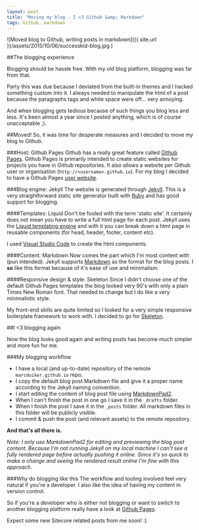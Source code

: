 ```yaml
---
layout: post
title: "Moving my blog - I <3 Github &amp; Markdown"
tags: Github, markdown
---
```


![Moved blog to Github, writing posts in markdown]({{ site.url }}/assets/2015/10/06/successkid-blog.jpg
)

##The blogging experience

Blogging should be hassle free. With my old blog platform, blogging was far from that. 

Party this was due because I deviated from the built-in themes and I hacked something custom into it. I always needed to manipulate the html of a post because the paragraphs tags and white space were off... very annoying. 

And when blogging gets tedious because of such things you blog less and less. It's been almost a year since I posted anything, which is of course unacceptable ;).

##Moved!
So, it was time for desperate measures and I decided to move my blog to Github.

###Host: Github Pages
Github has a really great feature called [Github Pages](https://pages.github.com/). Github Pages is primarily intended to create static websites for projects you have in Github repositories. It also allows a website per Github user or organisation (`http://<username>.github.io`). For my blog I decided to have a Github Pages [user website](http://marcduiker.github.io).

###Blog engine: Jekyll
The website is generated through [Jekyll](http://jekyllrb.com/). This is a very straightforward static site generator built with [Ruby](https://www.ruby-lang.org/) and has good support for blogging.

####Templates: Liquid
Don't be fooled with the term 'static site'. It certainly does not mean you have to write a full html page for each post. Jekyll uses the [Liquid templating engine](https://github.com/Shopify/liquid/wiki) and with it you can break down a html page in reusable components (for head, header, footer, content etc).

I used [Visual Studio Code](https://code.visualstudio.com/) to create the html components.

####Content: Markdown
Now comes the part which I'm most content with (pun intended). Jekyll supports [Markdown](http://daringfireball.net/projects/markdown/) as the format for the blog posts. I __so__ like this format because of it's ease of use and minimalism.

####Responsive design &amp; style: Skeleton
Since I didn't choose one of the default Github Pages templates the blog looked very 90's with only a plain Times New Roman font. That needed to change but I do like a very minimalistic style.

My front-end skills are quite limited so I looked for a very simple responsive boilerplate framework to work with. I decided to go for [Skeleton](http://getskeleton.com/).

##I <3 blogging again

Now the blog looks good again and writing posts has become much simpler and more fun for me. 

###My blogging workflow

- I have a local (and up-to-date) repository of the remote `marcduiker.github.io` repo.
- I copy the default blog post Markdown file and give it a proper name according to the Jekyll naming convention.
-  I start editing the content of blog post file using [MarkdownPad2](http://markdownpad.com/).
- When I can't finish the post in one go I save it in the `_drafts` folder.
- When I finish the post I save it in the `_posts` folder. All markdown files in this folder will be publicly visible.
- I commit &amp; push the post (and relevant assets) to the remote repository.

__And that's all there is.__

_Note: I only use MarkdownPad2 for editing and previewing the blog post content. Because I'm not running Jekyll on my local machine I can't see a fully rendered page before actually pushing it online. Since it's so quick to make a change and seeing the rendered result online I'm fine with this approach._


###Why do blogging like this
The workflow and tooling involved feel very natural if you're a developer. I also like the idea of having my content in version control.

So if you're a developer who is either not blogging or want to switch to another blogging platform really have a look at [Github Pages](https://pages.github.com/).

Expect some new Sitecore related posts from me soon! :)

